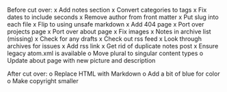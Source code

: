 Before cut over:
x Add notes section
x Convert categories to tags
x Fix dates to include seconds
x Remove author from front matter
x Put slug into each file
x Flip to using unsafe markdown
x Add 404 page
x Port over projects page
x Port over about page
x Fix images
x Notes in archive list (missing)
x Check for any drafts
x Check out rss feed
x Look through archives for issues
x Add rss link
x Get rid of duplicate notes post
x Ensure legacy atom.xml is available
o Move plural to singular content types
o Update about page with new picture and description

After cut over:
o Replace HTML with Markdown
o Add a bit of blue for color
o Make copyright smaller
